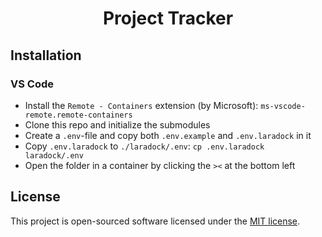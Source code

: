 <h1 align="center">Project Tracker</h1>

## Installation

### VS Code

* Install the `Remote - Containers` extension (by Microsoft): `ms-vscode-remote.remote-containers`
* Clone this repo and initialize the submodules
* Create a `.env`-file and copy both `.env.example` and `.env.laradock` in it
* Copy `.env.laradock` to `./laradock/.env`: `cp .env.laradock laradock/.env`
* Open the folder in a container by clicking the `><` at the bottom left

## License

This project is open-sourced software licensed under the [MIT license](./LICENSE).
